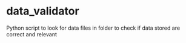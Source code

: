# data_validator
Python script to look for data files in folder to check if data stored are correct and relevant

